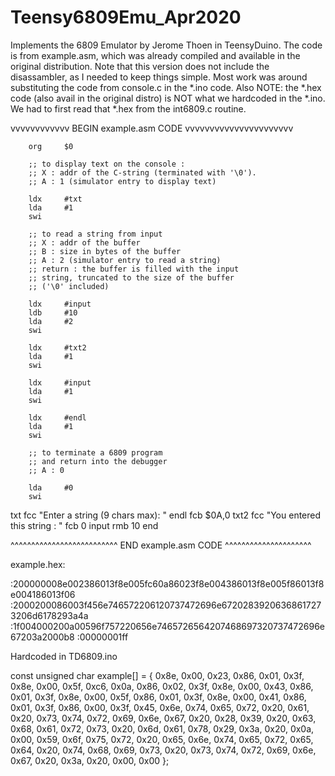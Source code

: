 # Teensy6809Emu_Apr2020
Implements the 6809 Emulator by Jerome Thoen in TeensyDuino.
The code is from example.asm, which was already compiled and available in the original distribution.
Note that this version does not include the disassambler, as I needed to keep things simple.
Most work was around substituting the code from console.c in the *.ino code.
Also NOTE: the *.hex code (also avail in the original distro) is NOT what we hardcoded in the *.ino. We had to first read that *.hex from the int6809.c routine.

vvvvvvvvvvvv BEGIN example.asm CODE vvvvvvvvvvvvvvvvvvvvvv

        org     $0

        ;; to display text on the console :
        ;; X : addr of the C-string (terminated with '\0').
        ;; A : 1 (simulator entry to display text)

        ldx     #txt
        lda     #1
        swi

        ;; to read a string from input
        ;; X : addr of the buffer
        ;; B : size in bytes of the buffer
        ;; A : 2 (simulator entry to read a string)
        ;; return : the buffer is filled with the input
        ;; string, truncated to the size of the buffer
        ;; ('\0' included)

        ldx     #input
        ldb     #10
        lda     #2
        swi

        ldx     #txt2
        lda     #1
        swi

        ldx     #input
        lda     #1
        swi

        ldx     #endl
        lda     #1
        swi
        
        ;; to terminate a 6809 program
        ;; and return into the debugger
        ;; A : 0

        lda     #0
        swi

txt     fcc     "Enter a string (9 chars max): "
endl    fcb     $0A,0
txt2    fcc     "You entered this string : "
        fcb     0
input   rmb     10
        end

^^^^^^^^^^^^^^^^^^^^^^^^^^ END example.asm CODE ^^^^^^^^^^^^^^^^^^^^^


example.hex:

:200000008e002386013f8e005fc60a86023f8e004386013f8e005f86013f8e004186013f06
:2000200086003f456e746572206120737472696e67202839206368617273206d6178293a4a
:1f004000200a00596f757220656e7465726564207468697320737472696e67203a2000b8
:00000001ff

Hardcoded in TD6809.ino

const unsigned char example[] = {
0x8e, 0x00, 0x23, 0x86, 0x01, 0x3f, 0x8e, 0x00, 0x5f, 0xc6, 0x0a, 0x86, 0x02, 0x3f, 0x8e, 0x00,
0x43, 0x86, 0x01, 0x3f, 0x8e, 0x00, 0x5f, 0x86, 0x01, 0x3f, 0x8e, 0x00, 0x41, 0x86, 0x01, 0x3f,
0x86, 0x00, 0x3f, 0x45, 0x6e, 0x74, 0x65, 0x72, 0x20, 0x61, 0x20, 0x73, 0x74, 0x72, 0x69, 0x6e,
0x67, 0x20, 0x28, 0x39, 0x20, 0x63, 0x68, 0x61, 0x72, 0x73, 0x20, 0x6d, 0x61, 0x78, 0x29, 0x3a,
0x20, 0x0a, 0x00, 0x59, 0x6f, 0x75, 0x72, 0x20, 0x65, 0x6e, 0x74, 0x65, 0x72, 0x65, 0x64, 0x20,
0x74, 0x68, 0x69, 0x73, 0x20, 0x73, 0x74, 0x72, 0x69, 0x6e, 0x67, 0x20, 0x3a, 0x20, 0x00, 0x00
};
